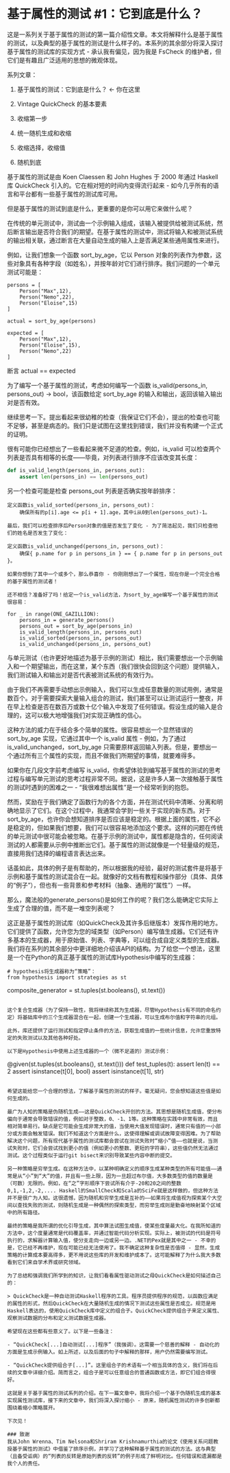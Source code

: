 # 基于属性的测试 #1：它到底是什么？

这是一系列关于基于属性的测试的第一篇介绍性文章。本文将解释什么是基于属性的测试，以及典型的基于属性的测试是什么样子的。本系列的其余部分将深入探讨基于属性的测试库的实现方式 - 承认我有偏见，因为我是 FsCheck 的维护者，但它们是有趣且广泛适用的思想的微观体现。

系列文章：

1. 基于属性的测试：它到底是什么？ ← 你在这里

2. Vintage QuickCheck 的基本要素

3. 收缩第一步

4. 统一随机生成和收缩

5. 收缩选择，收缩值

6. 随机到底

基于属性的测试是由 Koen Claessen 和 John Hughes 于 2000 年通过 Haskell 库 QuickCheck 引入的。它在相对短的时间内变得流行起来 - 如今几乎所有的语言和平台都有一些基于属性的测试库可用。

但是基于属性的测试到底是什么，更重要的是你可以用它来做什么呢？

在传统的单元测试中，测试由一个示例输入组成，该输入被提供给被测试系统，然后断言输出是否符合我们的期望。在基于属性的测试中，测试将输入和被测试系统的输出相关联，通过断言在大量自动生成的输入上是否满足某些通用属性来进行。

例如，让我们想象一个函数 sort_by_age，它以 Person 对象的列表作为参数，这些对象具有各种字段（如姓名），并按年龄对它们进行排序。我们问题的一个单元测试可能是：

```
persons = [
    Person("Max",12), 
    Person("Nemo",22), 
    Person("Eloise",15)
]

actual = sort_by_age(persons)

expected = [
    Person("Max",12),
    Person("Eloise",15),
    Person("Nemo",22)
]
```
断言 actual == expected

为了编写一个基于属性的测试，考虑如何编写一个函数 is_valid(persons_in, persons_out) -> bool，该函数给定 sort_by_age 的输入和输出，返回该输入输出对是否有效。

继续思考一下。提出看起来很幼稚的检查（我保证它们不会），提出的检查也可能不足够，甚至是病态的。我们只是试图在这里找到错误，我们并没有构建一个正式的证明。

很有可能你已经想出了一些看起来微不足道的检查。例如，is_valid 可以检查两个列表是否具有相等的长度——毕竟，对列表进行排序不应该改变其长度：

```python
def is_valid_length(persons_in, persons_out):
    assert len(persons_in) == len(persons_out)
```

另一个检查可能是检查 persons_out 列表是否确实按年龄排序：

```
定义函数is_valid_sorted(persons_in, persons_out)：
    确保所有的p[i].age <= p[i + 1].age，其中i从0到len(persons_out)-1。

最后，我们可以检查排序后Person对象的值是否发生了变化 - 为了简洁起见，我们只检查他们的姓名是否发生了变化：

定义函数is_valid_unchanged(persons_in, persons_out)：
    确保{ p.name for p in persons_in } == { p.name for p in persons_out }。

如果你想到了其中一个或多个，那么恭喜你 - 你刚刚想出了一个属性，现在你是一个完全合格的基于属性的测试者！

还不相信？准备好了吗！给定一个is_valid方法，为sort_by_age编写一个基于属性的测试很容易：

for _ in range(ONE_GAZILLION):
    persons_in = generate_persons()
    persons_out = sort_by_age(persons_in)
    is_valid_length(persons_in, persons_out)
    is_valid_sorted(persons_in, persons_out)
    is_valid_unchanged(persons_in, persons_out)
```

与单元测试（也许更好地描述为基于示例的测试）相比，我们需要想出一个示例输入和一个期望输出，而在这里，某个东西（我们很快会回到这个问题）提供输入，我们测试输入和输出对是否代表被测试系统的有效行为。

由于我们不再需要手动想出示例输入，我们可以生成任意数量的测试用例，通常是数百个。对于需要探索大量输入组合的测试，我们甚至可以让测试运行一整夜，并在早上检查是否在数百万或数十亿个输入中发现了任何错误。假设生成的输入是合理的，这可以极大地增强我们对实现正确性的信心。

这种方法的威力在于结合多个简单的属性。很容易想出一个显然错误的 sort_by_age 实现，它通过其中一个 is_valid 属性 - 例如，为了通过 is_valid_unchanged，sort_by_age 只需要原样返回输入列表。但是，要想出一个通过所有三个属性的实现，而且不做我们所期望的事情，就要难得多。

如果你在几段文字前考虑编写 is_valid，你希望体验到编写基于属性的测试的思考过程与编写单元测试的思考过程非常不同。据说，这是许多人第一次接触基于属性的测试时遇到的困难之一 - “我很难想出属性”是一个经常听到的抱怨。

然而，奖励在于我们确定了函数行为的各个方面，并在测试代码中清晰、分离和明确地显示了它们。在这个过程中，我通常会学到一些关于实现的新东西。对于sort_by_age，也许你会想知道排序是否应该是稳定的。根据上面的属性，它不必是稳定的，但如果我们想要，我们可以很容易地添加这个要求。这样的问题在传统的单元测试中很可能会被忽略。在基于示例的测试中，属性都是隐含的，任何阅读测试的人都需要从示例中推断出它们。基于属性的测试就像是一个轻量级的规范，直接用我们选择的编程语言表达出来。

话虽如此，具体的例子是有帮助的，所以根据我的经验，最好的测试套件是将基于示例和基于属性的测试混合在一起。就像好的文档有教程和操作部分（具体、具体的“例子”），但也有一些背景和参考材料（抽象、通用的“属性”）一样。

那么，魔法般的generate_persons()是如何工作的呢？我们怎么能确定它实际上生成了合理的值，而不是一堆空列表呢？

这正是基于属性的测试库（如QuickCheck及其许多后继版本）发挥作用的地方。它们提供了函数，允许您为您的域类型（如Person）编写值生成器。它们还有许多基本的生成器，用于原始值、列表、字典等，可以组合成自定义类型的生成器。我们将在系列的其余部分中更详细地介绍该API的结构。为了给您一个想法，这里是一个在Python的真正基于属性的测试库Hypothesis中编写的生成器：

```
# hypothesis将生成器称为“策略”：
from hypothesis import strategies as st

```
composite_generator = st.tuples(st.booleans(), st.text())
```

这个复合生成器（为了保持一致性，我将继续称其为生成器，尽管Hypothesis有不同的命名约定）将基础库中的三个生成器混合在一起，创建一个生成器，可以生成布尔值和字符串的元组。

此外，库还提供了运行测试和指定停止条件的方法，获取生成值的一些统计信息，允许您重放特定的失败测试以及其他各种好处。

以下是Hypothesis中使用上述生成器的一个（微不足道的）测试示例：

```
@given(st.tuples(st.booleans(), st.text()))
def test_tuples(t):
    assert len(t) == 2
    assert isinstance(t[0], bool)
    assert isinstance(t[1], str)
```

希望这能给您一个合理的想法，了解基于属性的测试的样子。毫无疑问，您会想知道这些值是如何生成的。

最广为人知的策略是伪随机生成——这是QuickCheck开创的方法。其思想是随机生成值，使分布偏向于通常会导致错误的值，例如对于整数，0、-1、1等。这种策略在实践中非常有效，而且相对简单易行。缺点是它可能会生成非常大的值，当使用大值发现错误时，通常只有值的一小部分或方面会触发错误。我们不知道这个方面是什么，这使得理解或调试故障变得困难。为了帮助解决这个问题，所有现代基于属性的测试库都会尝试在测试失败时“缩小”值——也就是说，当测试失败时，它们会尝试找到更小的值（例如更小的整数、更短的字符串），这些值仍然无法通过测试。这个过程类似于运行git bisect来识别导致某些内容中断的提交。

另一种策略是穷举生成。在这种方法中，以某种明确定义的顺序生成某种类型的所有可能值——通常是从“小”到“大”的值，并且有一些上限，因为一旦超过布尔值，大多数类型的值的数量是（可数）无限的。例如，在“之”字形顺序下尝试所有介于-20和20之间的整数0,1,-1,2,-2,.... Haskell的SmallCheck和Scala的SciFe就是这样做的，但这种方法并不是很广为人知。这很遗憾，因为随机和穷举生成是互补的——如果将生成值视为探索某个大空间以查找失败的测试，则随机生成是一种偶然的探索类型，而穷举生成则是勤奋地映射某个区域中的所有路径。

最终的策略是我所谓的优化引导生成，其中算法试图生成值，使某些度量最大化。在我所知道的方法中，这个度量通常是代码覆盖率，并通过智能代码分析实现。实际上，被测试的代码是符号执行的，求解器计算输入值，使分支走向一边或另一边。.NET的Pex就是其中之一 - 不幸的是，它已经不再维护，现在可能已经无法使用了。我不确定这种复杂性是否值得 - 显然，生成策略的计算成本要高得多，更不用说这些库的开发和维护成本了。这可能解释了为什么我大多数看到它们来自学术界或研究领域。

为了总结和强调我们所学到的知识，让我们看看属性驱动测试之母QuickCheck是如何描述自己的：

> QuickCheck是一种自动测试Haskell程序的工具。程序员提供程序的规范，以函数应满足的属性的形式，然后QuickCheck在大量随机生成的情况下测试这些属性是否成立。规范是用Haskell表达的，使用QuickCheck库中定义的组合子。QuickCheck提供组合子来定义属性、观察测试数据的分布和定义测试数据生成器。

希望现在这些都有些意义了。以下是一些备注：

- “QuickCheck[...]自动测试[...]程序”（我强调）。这需要一个慈善的解释 - 自动化的方面是生成示例输入。如上所述，以及后面的句子中解释的那样，用户仍然需要编写测试。

- “QuickCheck提供组合子[...]”。这里组合子的术语有一个相当具体的含义，我们将在后续的文章中详细介绍。简而言之，组合子是可以任意组合的普通函数或方法，即它们组合得很好。

这就是关于基于属性的测试系列的介绍。在下一篇文章中，我将介绍一个基于伪随机生成的基本实现属性测试库，接下来的文章中，我们将深入探讨缩小 - 原来，随机属性测试的许多创新都围绕着缩小策略展开。

下次见！

### 致谢
我从John Wrenna、Tim Nelsona和Shriram Krishnamurthia的论文《使用关系问题教授基于属性的测试》中借鉴了排序示例，并学习了这种解释基于属性的测试的方法。这与典型（且备受诟病）的“列表的反转是原始列表的反转”的例子形成了鲜明对比。任何错误和遗漏都是我个人的责任。